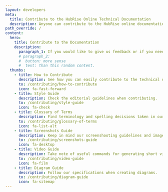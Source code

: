 ```yaml
---
layout: developers
meta:
  title: Contribute to the HubRise Online Technical Documentation
  description: Anyone can contribute to the HubRise online documentation. Check this page if you want to kow how to contribute by giving feedback or updating technical documentation content.
path_override: /
content:
  hero:
    title: Contribute to the Documentation
    description:
      paragraph_1: If you would like to give us feedback or if you need to update your app documentation, you are in the right page. Here you will find information on how to contribute to the documentation available on this website.
      # paragraph_2:
      #  button: more sense
      #  text: than this random content.
  thumbs:
    - title: How to Contribute
      description: See how you can easily contribute to the technical documentation on this website.
      to: /contributing/how-to-contribute
      icon: fa-fast-forward
    - title: Style Guide
      description: Check the editorial guidelines when contributing.
      to: /contributing/style-guide
      icon: fa-check
    - title: Glossary of Terms
      description: Find terminology and spelling decisions taken in our glossary of terms.
      to: /contributing/glossary-of-terms
      icon: fa-list-alt
    - title: Screenshots Guide
      description: Keep in mind our screenshooting guidelines and image naming convention.
      to: /contributing/screenshots-guide
      icon: fa-desktop
    - title: Video Guide
      description: Take note of useful commands for generating short videos for this website.
      to: /contributing/video-guide
      icon: fa-film
    - title: Diagram Guide
      description: Follow our specifications when creating diagrams.
      to: /contributing/diagram-guide
      icon: fa-sitemap
---
```

